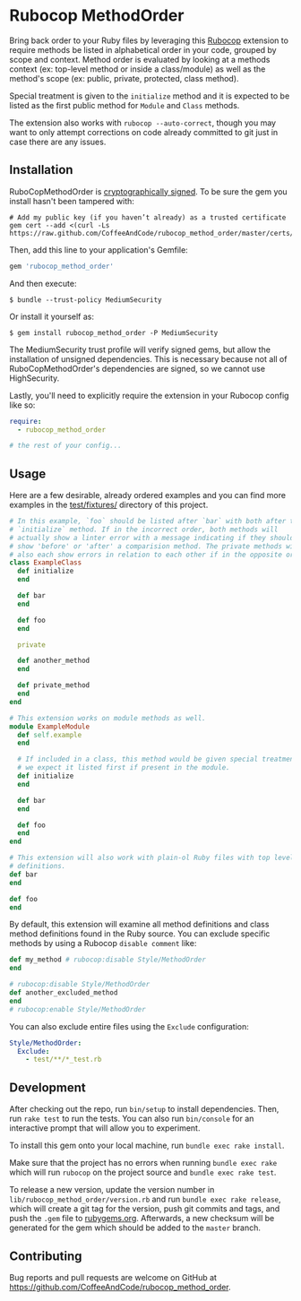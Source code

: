 # Rubocop MethodOrder

Bring back order to your Ruby files by leveraging this [Rubocop][0] extension to
require methods be listed in alphabetical order in your code, grouped by scope
and context. Method order is evaluated by looking at a methods context
(ex: top-level method or inside a class/module) as well as the method's scope
(ex: public, private, protected, class method).

Special treatment is given to the `initialize` method and it is expected to
be listed as the first public method for `Module` and `Class` methods.

The extension also works with `rubocop --auto-correct`, though you may want to
only attempt corrections on code already committed to git just in case there
are any issues.

## Installation

RuboCopMethodOrder is [cryptographically signed][1]. To be sure the gem you install
hasn't been tampered with:

```
# Add my public key (if you haven’t already) as a trusted certificate
gem cert --add <(curl -Ls https://raw.github.com/CoffeeAndCode/rubocop_method_order/master/certs/coffeeandcode.pem)
```

Then, add this line to your application's Gemfile:

```ruby
gem 'rubocop_method_order'
```

And then execute:

    $ bundle --trust-policy MediumSecurity

Or install it yourself as:

    $ gem install rubocop_method_order -P MediumSecurity

The MediumSecurity trust profile will verify signed gems, but allow the
installation of unsigned dependencies. This is necessary because not all of
RuboCopMethodOrder's dependencies are signed, so we cannot use HighSecurity.

Lastly, you'll need to explicitly require the extension in your Rubocop config
like so:

```yaml
require:
  - rubocop_method_order

# the rest of your config...
```

## Usage

Here are a few desirable, already ordered examples and you can find more
examples in the [test/fixtures/](test/fixtures/) directory of this project.

```ruby
# In this example, `foo` should be listed after `bar` with both after the
# `initialize` method. If in the incorrect order, both methods will
# actually show a linter error with a message indicating if they should
# show 'before' or 'after' a comparision method. The private methods will
# also each show errors in relation to each other if in the opposite order.
class ExampleClass
  def initialize
  end

  def bar
  end

  def foo
  end

  private

  def another_method
  end

  def private_method
  end
end
```

```ruby
# This extension works on module methods as well.
module ExampleModule
  def self.example
  end

  # If included in a class, this method would be given special treatment so
  # we expect it listed first if present in the module.
  def initialize
  end

  def bar
  end

  def foo
  end
end
```

```ruby
# This extension will also work with plain-ol Ruby files with top level method
# definitions.
def bar
end

def foo
end
```

By default, this extension will examine all method definitions and class method
definitions found in the Ruby source. You can exclude specific methods by using
a Rubocop `disable comment` like:

```ruby
def my_method # rubocop:disable Style/MethodOrder
end

# rubocop:disable Style/MethodOrder
def another_excluded_method
end
# rubocop:enable Style/MethodOrder
```

You can also exclude entire files using the `Exclude` configuration:

```yaml
Style/MethodOrder:
  Exclude:
    - test/**/*_test.rb
```

## Development

After checking out the repo, run `bin/setup` to install dependencies. Then,
run `rake test` to run the tests. You can also run `bin/console` for an interactive
prompt that will allow you to experiment.

To install this gem onto your local machine, run `bundle exec rake install`.

Make sure that the project has no errors when running `bundle exec rake` which
will run `rubocop` on the project source and `bundle exec rake test`.

To release a new version, update the version number in `lib/rubocop_method_order/version.rb` and run `bundle exec rake release`, which will create a git tag for the version, push
git commits and tags, and push the `.gem` file to [rubygems.org][2].
Afterwards, a new checksum will be generated for the gem which should
be added to the `master` branch.

## Contributing

Bug reports and pull requests are welcome on GitHub at https://github.com/CoffeeAndCode/rubocop_method_order.

[0]: https://github.com/bbatsov/rubocop
[1]: http://guides.rubygems.org/security/
[2]: https://rubygems.org
